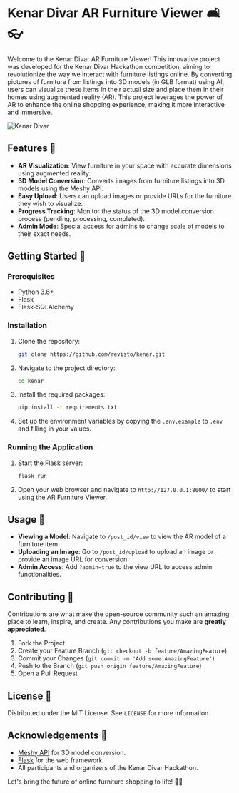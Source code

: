 
# Kenar Divar AR Furniture Viewer 🛋️👓

Welcome to the Kenar Divar AR Furniture Viewer! This innovative project was developed for the Kenar Divar Hackathon competition, aiming to revolutionize the way we interact with furniture listings online. By converting pictures of furniture from listings into 3D models (in GLB format) using AI, users can visualize these items in their actual size and place them in their homes using augmented reality (AR). This project leverages the power of AR to enhance the online shopping experience, making it more interactive and immersive.

![Kenar Divar](https://iranianstartup.com/wp-content/uploads/2024/01/%DA%A9%D9%86%D8%A7%D8%B1-1.png)

## Features 🌟

- **AR Visualization**: View furniture in your space with accurate dimensions using augmented reality.
- **3D Model Conversion**: Converts images from furniture listings into 3D models using the Meshy API.
- **Easy Upload**: Users can upload images or provide URLs for the furniture they wish to visualize.
- **Progress Tracking**: Monitor the status of the 3D model conversion process (pending, processing, completed).
- **Admin Mode**: Special access for admins to change scale of models to their exact needs.

## Getting Started 🚀

### Prerequisites

- Python 3.6+
- Flask
- Flask-SQLAlchemy

### Installation

1. Clone the repository:
   ```sh
   git clone https://github.com/revisto/kenar.git
   ```
2. Navigate to the project directory:
   ```sh
   cd kenar
   ```
3. Install the required packages:
   ```sh
   pip install -r requirements.txt
   ```
4. Set up the environment variables by copying the `.env.example` to `.env` and filling in your values.

### Running the Application

1. Start the Flask server:
   ```sh
   flask run
   ```
2. Open your web browser and navigate to `http://127.0.0.1:8000/` to start using the AR Furniture Viewer.

## Usage 📖

- **Viewing a Model**: Navigate to `/post_id/view` to view the AR model of a furniture item.
- **Uploading an Image**: Go to `/post_id/upload` to upload an image or provide an image URL for conversion.
- **Admin Access**: Add `?admin=true` to the view URL to access admin functionalities.

## Contributing 🤝

Contributions are what make the open-source community such an amazing place to learn, inspire, and create. Any contributions you make are **greatly appreciated**.

1. Fork the Project
2. Create your Feature Branch (`git checkout -b feature/AmazingFeature`)
3. Commit your Changes (`git commit -m 'Add some AmazingFeature'`)
4. Push to the Branch (`git push origin feature/AmazingFeature`)
5. Open a Pull Request

## License 📜

Distributed under the MIT License. See `LICENSE` for more information.

## Acknowledgements 💖

- [Meshy API](https://meshy.com) for 3D model conversion.
- [Flask](https://flask.palletsprojects.com/) for the web framework.
- All participants and organizers of the Kenar Divar Hackathon.

Let's bring the future of online furniture shopping to life! 🚀🏡
